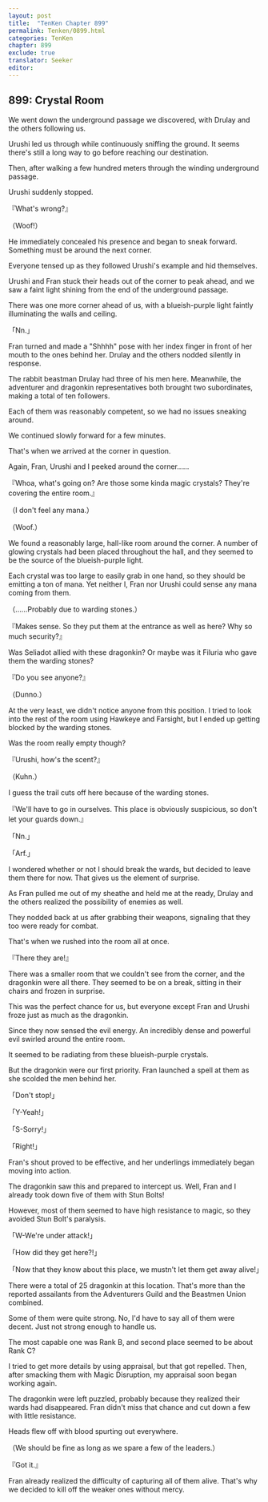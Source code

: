 ```yaml
---
layout: post
title:  "TenKen Chapter 899"
permalink: Tenken/0899.html
categories: TenKen
chapter: 899
exclude: true
translator: Seeker
editor: 
---
```

<h2>899: Crystal Room</h2>

 We went down the underground passage we discovered, with Drulay and the others following us.

 Urushi led us through while continuously sniffing the ground. It seems there's still a long way to go before reaching our destination.

 Then, after walking a few hundred meters through the winding underground passage.

 Urushi suddenly stopped.

『What's wrong?』

（Woof!）

 He immediately concealed his presence and began to sneak forward. Something must be around the next corner.

 Everyone tensed up as they followed Urushi's example and hid themselves.

 Urushi and Fran stuck their heads out of the corner to peak ahead, and we saw a faint light shining from the end of the underground passage.

 There was one more corner ahead of us, with a blueish-purple light faintly illuminating the walls and ceiling.

「Nn.」

 Fran turned and made a "Shhhh" pose with her index finger in front of her mouth to the ones behind her. Drulay and the others nodded silently in response.

 The rabbit beastman Drulay had three of his men here. Meanwhile, the adventurer and dragonkin representatives both brought two subordinates, making a total of ten followers.

 Each of them was reasonably competent, so we had no issues sneaking around.

 We continued slowly forward for a few minutes.

 That's when we arrived at the corner in question.

 Again, Fran, Urushi and I peeked around the corner……

『Whoa, what's going on? Are those some kinda magic crystals? They're covering the entire room.』

（I don't feel any mana.）

（Woof.）

 We found a reasonably large, hall-like room around the corner. A number of glowing crystals had been placed throughout the hall, and they seemed to be the source of the blueish-purple light.

 Each crystal was too large to easily grab in one hand, so they should be emitting a ton of mana. Yet neither I, Fran nor Urushi could sense any mana coming from them.

（……Probably due to warding stones.）

『Makes sense. So they put them at the entrance as well as here? Why so much security?』

 Was Seliadot allied with these dragonkin? Or maybe was it Filuria who gave them the warding stones?

『Do you see anyone?』

（Dunno.）

 At the very least, we didn't notice anyone from this position. I tried to look into the rest of the room using Hawkeye and Farsight, but I ended up getting blocked by the warding stones.

 Was the room really empty though?

『Urushi, how's the scent?』

（Kuhn.）

 I guess the trail cuts off here because of the warding stones.

『We'll have to go in ourselves. This place is obviously suspicious, so don't let your guards down.』

「Nn.」

「Arf.」

 I wondered whether or not I should break the wards, but decided to leave them there for now. That gives us the element of surprise.

 As Fran pulled me out of my sheathe and held me at the ready, Drulay and the others realized the possibility of enemies as well.

 They nodded back at us after grabbing their weapons, signaling that they too were ready for combat.

 That's when we rushed into the room all at once.

『There they are!』

 There was a smaller room that we couldn't see from the corner, and the dragonkin were all there. They seemed to be on a break, sitting in their chairs and frozen in surprise.

 This was the perfect chance for us, but everyone except Fran and Urushi froze just as much as the dragonkin.

 Since they now sensed the evil energy. An incredibly dense and powerful evil swirled around the entire room.

 It seemed to be radiating from these blueish-purple crystals.

 But the dragonkin were our first priority. Fran launched a spell at them as she scolded the men behind her.

「Don't stop!」

「Y-Yeah!」

「S-Sorry!」

「Right!」

 Fran's shout proved to be effective, and her underlings immediately began moving into action.

 The dragonkin saw this and prepared to intercept us. Well, Fran and I already took down five of them with Stun Bolts!

 However, most of them seemed to have high resistance to magic, so they avoided Stun Bolt's paralysis.

「W-We're under attack!」

「How did they get here?!」

「Now that they know about this place, we mustn't let them get away alive!」

 There were a total of 25 dragonkin at this location. That's more than the reported assailants from the Adventurers Guild and the Beastmen Union combined.

 Some of them were quite strong. No, I'd have to say all of them were decent. Just not strong enough to handle us.

 The most capable one was Rank B, and second place seemed to be about Rank C?

 I tried to get more details by using appraisal, but that got repelled. Then, after smacking them with Magic Disruption, my appraisal soon began working again.

 The dragonkin were left puzzled, probably because they realized their wards had disappeared. Fran didn't miss that chance and cut down a few with little resistance.

 Heads flew off with blood spurting out everywhere.

（We should be fine as long as we spare a few of the leaders.）

『Got it.』

 Fran already realized the difficulty of capturing all of them alive. That's why we decided to kill off the weaker ones without mercy.



